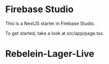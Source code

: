 # Firebase Studio

This is a NextJS starter in Firebase Studio.

To get started, take a look at src/app/page.tsx.
# Rebelein-Lager-Live
